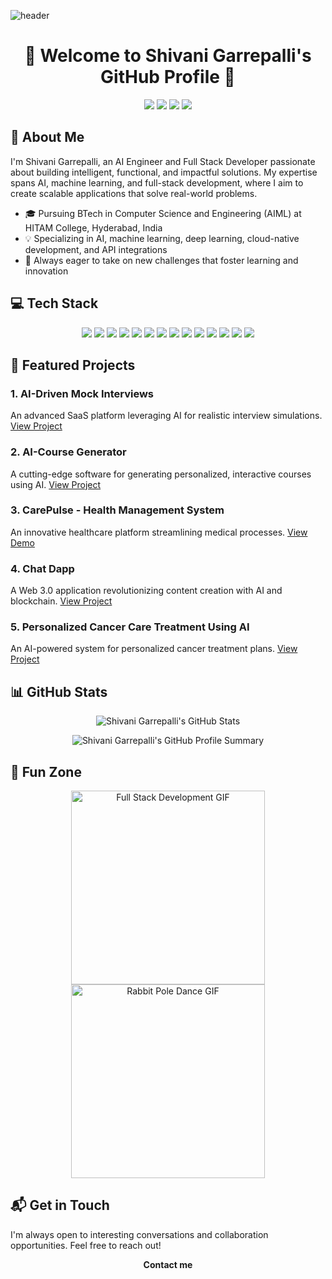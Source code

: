 ![header](https://capsule-render.vercel.app/api?type=slice&color=c8a4ea&height=190&section=header&text=Shivani%20Garrepalli&fontColor=236FD7&fontAlignX=45&fontAlignY=65&fontSize=80&animation=twinkling)  

<h1 align="center">👋 Welcome to Shivani Garrepalli's GitHub Profile 👋</h1>  

<p align="center">  
  <a href="https://shivani-garrepalli-portfolio.netlify.app/"><img src="https://img.shields.io/badge/Portfolio-FA829D?style=for-the-badge&logo=D-Wave Systems&logoColor=white"/></a>  
  <a href="[https://www.linkedin.com/in/shivanigarrepalli/](https://www.linkedin.com/in/shivani-garrepalli/)"><img src="https://img.shields.io/badge/LinkedIn-0A66C2?style=for-the-badge&logo=LinkedIn&logoColor=white"/></a>  
  <a href="https://drive.google.com/file/d/1Htpz7ne2icOrIxenizLrABN7O6LCD56w/view?usp=sharing"><img src="https://img.shields.io/badge/Resume-brightgreen?style=for-the-badge&logo=airplayvideo&logoColor=white"/></a>  
  <a href="mailto:shivanigarrepalli11@gmail.com"><img src="https://img.shields.io/badge/Gmail-d14836?style=for-the-badge&logo=Gmail&logoColor=white"/></a>  
</p>  

## 🚀 About Me  

I'm Shivani Garrepalli, an AI Engineer and Full Stack Developer passionate about building intelligent, functional, and impactful solutions. My expertise spans AI, machine learning, and full-stack development, where I aim to create scalable applications that solve real-world problems.  

- 🎓 Pursuing BTech in Computer Science and Engineering (AIML) at HITAM College, Hyderabad, India  
- 💡 Specializing in AI, machine learning, deep learning, cloud-native development, and API integrations  
- 🌱 Always eager to take on new challenges that foster learning and innovation  

## 💻 Tech Stack  

<p align="center">  
  <img src="https://img.shields.io/badge/-Python-3776AB?style=for-the-badge&logo=python&logoColor=white"/>  
  <img src="https://img.shields.io/badge/-TensorFlow-FF6F00?style=for-the-badge&logo=tensorflow&logoColor=white"/>  
  <img src="https://img.shields.io/badge/-React-61DAFB?style=for-the-badge&logo=react&logoColor=black"/>  
  <img src="https://img.shields.io/badge/-Node.js-339933?style=for-the-badge&logo=node.js&logoColor=white"/>  
  <img src="https://img.shields.io/badge/-PyTorch-EE4C2C?style=for-the-badge&logo=pytorch&logoColor=white"/>  
  <img src="https://img.shields.io/badge/-Scikit%20Learn-F7931E?style=for-the-badge&logo=scikit-learn&logoColor=white"/>  
  <img src="https://img.shields.io/badge/-JavaScript-F7DF1E?style=for-the-badge&logo=javascript&logoColor=black"/>  
  <img src="https://img.shields.io/badge/-Express.js-000000?style=for-the-badge&logo=express&logoColor=white"/>  
  <img src="https://img.shields.io/badge/-MongoDB-47A248?style=for-the-badge&logo=mongodb&logoColor=white"/>  
  <img src="https://img.shields.io/badge/-Docker-2496ED?style=for-the-badge&logo=docker&logoColor=white"/>  
  <img src="https://img.shields.io/badge/-Kubernetes-326CE5?style=for-the-badge&logo=kubernetes&logoColor=white"/>  
  <img src="https://img.shields.io/badge/-AWS-232F3E?style=for-the-badge&logo=amazon-aws&logoColor=white"/>  
  <img src="https://img.shields.io/badge/-Bootstrap-7952B3?style=for-the-badge&logo=bootstrap&logoColor=white"/>  
  <img src="https://img.shields.io/badge/-Git-F05032?style=for-the-badge&logo=git&logoColor=white"/>  
</p>  

## 🌟 Featured Projects  

### 1. AI-Driven Mock Interviews  
An advanced SaaS platform leveraging AI for realistic interview simulations. [View Project](https://ai-mockup.vercel.app/)  

### 2. AI-Course Generator  
A cutting-edge software for generating personalized, interactive courses using AI. [View Project](https://ai-course-generator-six.vercel.app/)  

### 3. CarePulse - Health Management System  
An innovative healthcare platform streamlining medical processes. [View Demo](https://www.youtube.com/watch?v=lEflo_sc82g)  

### 4. Chat Dapp  
A Web 3.0 application revolutionizing content creation with AI and blockchain. [View Project](https://mega-bot-sigma.vercel.app/)  

### 5. Personalized Cancer Care Treatment Using AI  
An AI-powered system for personalized cancer treatment plans. [View Project](https://demux-404hacks.vercel.app/)  

## 📊 GitHub Stats  

<p align="center">  
  <img src="https://github-readme-stats.vercel.app/api?username=ShivaniGarrepalli&show_icons=true&theme=aura" alt="Shivani Garrepalli's GitHub Stats" />  
</p>  

<p align="center">  
  <img src="http://github-profile-summary-cards.vercel.app/api/cards/profile-details?username=ShivaniGarrepalli&theme=algolia" alt="Shivani Garrepalli's GitHub Profile Summary" />  
</p>  

## 🎨 Fun Zone  

<p align="center">  
  <img src="./full-stack-development.gif" height="310" alt="Full Stack Development GIF"/>  
  <img src="./rabbitPoleDance.webp" height="310" alt="Rabbit Pole Dance GIF"/>  
</p>  

## 📬 Get in Touch  

I'm always open to interesting conversations and collaboration opportunities. Feel free to reach out!  

<p align="center">  
  <strong>Contact me</strong>  
</p>  

<p align="center">  
  <a href="mailto:shivanigarrepalli11@gmail.com">  
    <img src="https://

